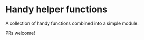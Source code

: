 # Handy helper functions

A collection of handy functions combined into a simple module.

PRs welcome!